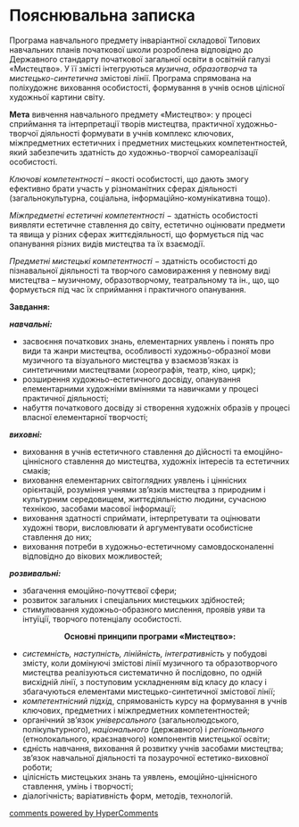 <div id="hypercomments_widget" class="js-hypercomments-widget invisible"></div>

Пояснювальна записка
=============================================
Програма навчального предмету інваріантної складової Типових навчальних планів початкової школи розроблена відповідно до Державного стандарту початкової загальної освіти в освітній галузі «Мистецтво». У її змісті інтегруються *музична*, *образотворча* та *мистецько-синтетична* змістові лінії. Програма спрямована на поліхудожнє виховання особистості, формування в учнів основ цілісної художньої картини світу.

**Мета** вивчення навчального предмету «Мистецтво»: у процесі сприймання та інтерпретації творів мистецтва, практичної художньо-творчої діяльності формувати в учнів комплекс ключових, міжпредметних естетичних і предметних мистецьких компетентностей, який забезпечить здатність до художньо-творчої самореалізації особистості.

*Ключові компетентності* – якості особистості, що дають змогу ефективно брати участь у різноманітних сферах діяльності (загальнокультурна, соціальна, інформаційно-комунікативна тощо).

*Міжпредметні естетичні компетентності* − здатність особистості виявляти естетичне ставлення до світу, естетично оцінювати предмети та явища у різних сферах життєдіяльності, що формується під час опанування різних видів мистецтва та їх взаємодії.

*Предметні мистецькі компетентності* − здатність особистості до пізнавальної діяльності та творчого самовираження у певному виді мистецтва –  музичному, образотворчому, театральному та ін., що, що формується під час їх сприймання і практичного опанування.  

<p><b>Завдання:</b></p> 
<p><b><i>навчальні:</i></b></p>
<ul type="disk">
<li>
засвоєння  початкових  знань, елементарних уявлень і понять про види та жанри мистецтва, особливості художньо-образної мови музичного та візуального мистецтва у взаємозв’язках із синтетичними мистецтвами (хореографія, театр, кіно, цирк);
</li>
<li>
розширення художньо-естетичного досвіду, опанування елементарними художніми  вміннями та навичками у процесі практичної діяльності;
</li>
<li>
набуття початкового досвіду зі створення художніх образів у процесі власної елементарної творчості;
</li>
</ul>
<p><b><i>виховні:</i></b></p>
<ul type="disk">
<li>
виховання в учнів естетичного ставлення до дійсності та емоційно-ціннісного ставлення до мистецтва, художніх інтересів та естетичних смаків;
</li>
<li>
виховання елементарних світоглядних уявлень і ціннісних орієнтацій, розуміння учнями зв’язків мистецтва з природним і культурним середовищем, життєдіяльністю людини, сучасною технікою, засобами масової інформації; 
</li>
<li>
виховання здатності сприймати, інтерпретувати та оцінювати художні твори, висловлювати й аргументувати особистісне ставлення до них;
</li>
<li>
виховання потреби в художньо-естетичному самовдосконаленні відповідно до вікових можливостей;
</li>
</ul>
<p><b><i>розвивальні:</i></b></p>
<ul type="disk">
<li>
збагачення емоційно-почуттєвої сфери;
</li>
<li>
розвиток загальних і спеціальних мистецьких здібностей;
</li>
<li>
стимулювання художньо-образного мислення, проявів уяви та інтуїції, творчого потенціалу особистості.
</li>
</ul>

<center><b>Основні принципи програми «Мистецтво»:</b></center>
<ul type="disk">
<li>
<i>системність, наступність, лінійність, інтегративність</i> у побудові змісту, коли домінуючі змістові лінії музичного та образотворчого мистецтва реалізуються систематично й послідовно, по одній висхідній лінії, з поступовим ускладненням від класу до класу і збагачуються елементами мистецько-синтетичної змістової лінії;
</li>
<li>
<i>компетентнісний підхід</i>, спрямованість курсу на формування в учнів ключових, предметних і міжпредметних компетентностей;
</li>
<li>
органічний зв’язок <i>універсального</i> (загальнолюдського, полікультурного), <i>національного</i> (державного) і <i>регіонального</i> (етнолокального, краєзнавчого) компонентів мистецької освіти;
</li>
<li>
єдність навчання, виховання й розвитку учнів засобами мистецтва; зв’язок навчальної діяльності та позаурочної естетико-виховної роботи;
</li>
<li>
цілісність мистецьких знань та уявлень, емоційно-ціннісного ставлення, умінь і творчості;
</li>
<li>
діалогічність; варіативність форм, методів, технологій.
</li>
</ul>

<div class="js-hypercomments-container">
<a href="http://hypercomments.com" class="hc-link" title="comments widget">comments powered by HyperComments</a>
</div>